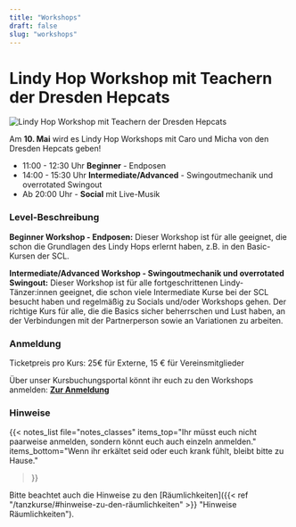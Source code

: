 ```yaml
---
title: "Workshops"
draft: false
slug: "workshops"
---
```


# Lindy Hop Workshop mit Teachern der Dresden Hepcats

![Lindy Hop Workshop mit Teachern der Dresden Hepcats](../hepcats_crop.jpg)

Am **10. Mai** wird es Lindy Hop Workshops mit Caro und Micha von den Dresden Hepcats geben!

 - 11:00 - 12:30 Uhr **Beginner** - Endposen
 - 14:00 - 15:30 Uhr **Intermediate/Advanced** - Swingoutmechanik und overrotated Swingout
 - Ab 20:00 Uhr - **Social** mit Live-Musik

### Level-Beschreibung
**Beginner Workshop - Endposen:** Dieser Workshop ist für alle geeignet, die schon die Grundlagen des Lindy Hops erlernt haben, z.B. in den Basic-Kursen der SCL.

**Intermediate/Advanced Workshop - Swingoutmechanik und overrotated Swingout:** Dieser Workshop ist für alle fortgeschrittenen Lindy-Tänzer:innen geeignet, die schon viele Intermediate Kurse bei der SCL besucht haben und regelmäßig zu Socials und/oder Workshops gehen. Der richtige Kurs für alle, die die Basics sicher beherrschen und Lust haben, an der Verbindungen mit der Partnerperson sowie an Variationen zu arbeiten.

### Anmeldung
Ticketpreis pro Kurs: 25€ für Externe, 15 € für Vereinsmitglieder

Über unser Kursbuchungsportal könnt ihr euch zu den Workshops anmelden:
**[Zur Anmeldung](#)**

[//]: # (- Anmeldungen im Paar und als Einzelperson möglich &#40;als Follow, Lead oder Switch&#41;)
[//]: # (- Teilnehmerzahl pro Kurs max. 30, sodass Tanzrollen etwa ausgeglichen sind, es wird rotiert)

### Hinweise
{{< notes_list file="notes_classes"
items_top="Ihr müsst euch nicht paarweise anmelden, sondern könnt euch auch einzeln anmelden."
items_bottom="Wenn ihr erkältet seid oder euch krank fühlt, bleibt bitte zu Hause."
>}}

Bitte beachtet auch die Hinweise zu den [Räumlichkeiten]({{< ref "/tanzkurse/#hinweise-zu-den-räumlichkeiten" >}} "Hinweise Räumlichkeiten").
